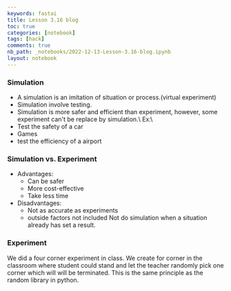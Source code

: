 ```yaml
---
keywords: fastai
title: Lesson 3.16 blog
toc: true
categories: [notebook]
tags: [hack]
comments: true
nb_path: _notebooks/2022-12-13-Lesson-3.16-blog.ipynb
layout: notebook
---
```


<!--
#################################################
### THIS FILE WAS AUTOGENERATED! DO NOT EDIT! ###
#################################################
# file to edit: _notebooks/2022-12-13-Lesson-3.16-blog.ipynb
-->

<div class="container" id="notebook-container">
        
<div class="cell border-box-sizing text_cell rendered"><div class="inner_cell">
<div class="text_cell_render border-box-sizing rendered_html">
<h3 id="Simulation">Simulation<a class="anchor-link" href="#Simulation"> </a></h3><ul>
<li>A simulation is an imitation of situation or process.(virtual experiment)</li>
<li>Simulation involve testing.</li>
<li>Simulation is more safer and efficient than experiment, however, some experiment can't be replace by simulation.\
Ex:\</li>
<li>Test the safety of a car</li>
<li>Games</li>
<li>test the efficiency of a airport</li>
</ul>

</div>
</div>
</div>
<div class="cell border-box-sizing text_cell rendered"><div class="inner_cell">
<div class="text_cell_render border-box-sizing rendered_html">
<h3 id="Simulation-vs.-Experiment">Simulation vs. Experiment<a class="anchor-link" href="#Simulation-vs.-Experiment"> </a></h3><ul>
<li>Advantages: <ul>
<li>Can be safer</li>
<li>More cost-effective</li>
<li>Take less time</li>
</ul>
</li>
<li>Disadvantages:<ul>
<li>Not as accurate as experiments</li>
<li>outside factors not included
Not do simulation when a situation already has set a result.</li>
</ul>
</li>
</ul>

</div>
</div>
</div>
<div class="cell border-box-sizing text_cell rendered"><div class="inner_cell">
<div class="text_cell_render border-box-sizing rendered_html">
<h3 id="Experiment">Experiment<a class="anchor-link" href="#Experiment"> </a></h3><p>We did a four corner experiment in class. We create for corner in the classroom where student could stand and let the teacher randomly pick one corner which will will be terminated. This is the same principle as the random library in python.</p>

</div>
</div>
</div>
</div>
 

